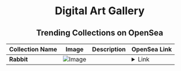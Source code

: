 <div align="center">

# Digital Art Gallery

## Trending Collections on OpenSea

| Collection Name                       | Image                                                                                     | Description                       | OpenSea Link                                                                                          |
|---------------------------------------|-------------------------------------------------------------------------------------------|-----------------------------------|--------------------------------------------------------------------------------------------------------|
| **Rabbit** | ![Image](https://i.seadn.io/s/raw/files/7a5ae1c9cc22cd5bef3ab77632729829.png?w=500&auto=format?w=200&auto=format) |  | <details><summary>Link</summary>[Rabbit](https://opensea.io/collection/rabbit-480)</details> |

</div>